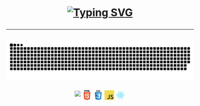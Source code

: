 <h1 align='center'>
  <p align="center"><a href="https://github.com/Brian-spartandevs"><img src="https://readme-typing-svg.demolab.com?font=Fira+Code&duration=6000&pause=1000&color=2AA889&center=true&vCenter=true&width=435&lines=Hello+There%2C+I'm+Brian+Arrieta+%F0%9F%91%8B;A+motivated+Front-end+Enthusiast;Always+Learning+New+Things;Love+to+Travel+and+Read+Books" alt="Typing SVG" /></a></p>
  <hr />
    <div align="center">
        <img  src="https://github.com/1999AZZAR/1999AZZAR/blob/main/resources/img/grid-snake.svg"
        alt="snake" /></a>
    </div>
</h1>
<div align='center'>
    <img src='https://github-readme-stats.vercel.app/api?username=Brian-spartandevs&count_private=true&theme=github_dark&icon_color=ec362f&show_icons=true)](https://github.com/Brian-spartandevs' />
    <img align="center" alt="HTML5" width="26px" src="https://raw.githubusercontent.com/github/explore/80688e429a7d4ef2fca1e82350fe8e3517d3494d/topics/html/html.png" />
<img align="center" alt="css3" width="26px" src="https://raw.githubusercontent.com/github/explore/80688e429a7d4ef2fca1e82350fe8e3517d3494d/topics/css/css.png" />
<img align="center" alt="JavaScript" width="26px" src="https://raw.githubusercontent.com/github/explore/80688e429a7d4ef2fca1e82350fe8e3517d3494d/topics/javascript/javascript.png" />
<img align="center" alt="react native" width="26px" src="https://raw.githubusercontent.com/github/explore/80688e429a7d4ef2fca1e82350fe8e3517d3494d/topics/react/react.png" />
<div/>

